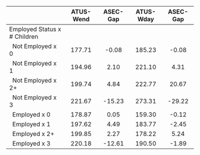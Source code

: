 
|                      |    ATUS-Wend |     ASEC-Gap |    ATUS-Wday |     ASEC-Gap |
| -------------------- | :----------: | :----------: | :----------: | :----------: |
| Employed Status x # Children |              |              |              |              |
| &nbsp;&nbsp;Not Employed x 0 |       177.71 |        -0.08 |       185.23 |        -0.08 |
| &nbsp;&nbsp;Not Employed x 1 |       194.96 |         2.10 |       221.10 |         4.31 |
| &nbsp;&nbsp;Not Employed x 2+ |       199.74 |         4.84 |       222.77 |        20.67 |
| &nbsp;&nbsp;Not Employed x 3 |       221.67 |       -15.23 |       273.31 |       -29.22 |
| &nbsp;&nbsp;Employed x 0 |       178.87 |         0.05 |       159.30 |        -0.12 |
| &nbsp;&nbsp;Employed x 1 |       197.62 |         4.49 |       183.77 |        -2.45 |
| &nbsp;&nbsp;Employed x 2+ |       199.85 |         2.27 |       178.22 |         5.24 |
| &nbsp;&nbsp;Employed x 3 |       220.18 |       -12.61 |       190.50 |        -1.89 |

